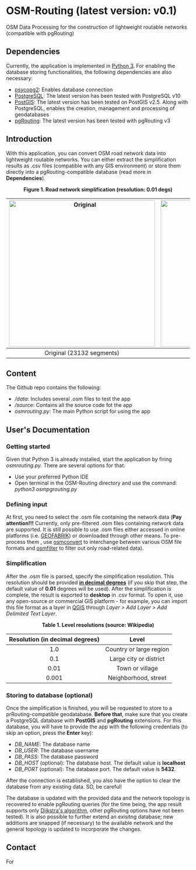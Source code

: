 # OSM-Routing (latest version: v0.1)
OSM Data Processing for the construction of lightweight routable networks (compatible with pgRouting)

## Dependencies
Currently, the application is implemented in [Python 3](https://www.python.org/). For enabling the database storing functionalities, the following dependencies are also necessary:
* [psycopg2](https://pypi.org/project/psycopg2/): Enables database connection
* [PostgreSQL](https://www.postgresql.org/): The latest version has been tested with PostgreSQL v10
* [PostGIS](https://postgis.net/): The latest version has been tested on PostGIS v2.5. Along with PostgreSQL, enables the creation, management and processing of geodatabases
* [pgRouting](https://pgrouting.org/): The latest version has been tested with pgRouting v3

## Introduction
With this application, you can convert OSM road network data into lightweight routable networks. You can either extract the simplification results as .csv files (compatible with any GIS environment) or store them directly into a pgRouting-compatible database (read more in **Dependencies**).

<p align="center">
  <b>Figure 1. Road network simplification (resolution: 0.01 degs)</b>
</p>

| <img src="https://github.com//VasileiosBouzas/OSM-Routing/raw/master/img/original.png" alt="Original" width="400"> | <img src="https://github.com//VasileiosBouzas/OSM-Routing/raw/master/img/simplified.png" alt="Simplified" width="400"> |
|:---:|:---:|
| Original (23132 segments) | Simplified (1291 segments) |

## Content
The Github repo contains the following:
* */data*: Includes several .osm files to test the app
* */source*: Contains all the source code fot the app
* *osmrouting.py*: The main Python script for using the app

## User's Documentation
### Getting started
Given that Python 3 is already installed, start the application by firing *osmrouting.py*. There are several options for that:
* Use your preferred Python IDE
* Open terminal in the OSM-Routing directory and use the command: *python3 osmpgrouting.py*

### Defining input
At first, you need to select the .osm file containing the network data (**Pay attention!!!** Currently, only pre-filtered .osm files containing network data are supported. It is still possible to use .osm files either accessed in online platforms (i.e. [GEOFABRIK](http://download.geofabrik.de/)) or downloaded through other means. To pre-process them , use [osmconvert](http://download.geofabrik.de/) to interchange between various OSM file formats and [osmfilter](https://wiki.openstreetmap.org/wiki/Osmfilter) to filter out only road-related data).

### Simplification
After the .osm file is parsed, specify the simplification resolution. This resolution should be provided **[in decimal degrees](https://en.wikipedia.org/wiki/Decimal_degrees)** (if you skip that step, the default value of **0.01** degrees will be used). After the simplification is complete, the result is exported to **desktop** in .csv format. To open it, use any open-source or commercial GIS platform - for example, you can import this file format as a layer in [QGIS](https://qgis.org/en/site/) through *Layer > Add Layer > Add Delimited Text Layer*.

<p align="center">
  <b>Table 1. Level resolutions (source: Wikipedia)</b>
</p>

|         Resolution (in decimal degrees)         |         Level         |
|:---:|:---:|
|1.0|Country or large region|
|0.1|Large city or district|
|0.01|Town or village|
|0.001|Neighborhood, street|

### Storing to database (optional)
Once the simplification is finished, you will be requested to store to a prRouting-compatible geodatabase. **Before that**, make sure that you create a PostgreSQL database with **PostGIS** and **pgRouting** extensions. For this database, you will have to provide the app with the following credentials (to skip an option, press the **Enter** key):
* *DB_NAME*: The database name
* *DB_USER*: The database username
* *DB_PASS*: The database password
* *DB_HOST* (optional): The database host. The default value is **localhost**
* *DB_PORT* (optional): The database port. The default value is **5432**.

After the connection is established, you also have the option to clear the database from any existing data. SO, be careful!

The database is updated with the provided data and the network topology is recovered to enable pgRouting queries (for the time being, the app result supports only [Dijkstra's algorithm](https://en.wikipedia.org/wiki/Dijkstra%27s_algorithm), other pgRouting options have not been tested). It is also possible to further extend an exisitng database; new additions are snapped (if necessary) to the available network and the general topology is updated to incorporate the changes.

## Contact
For 
